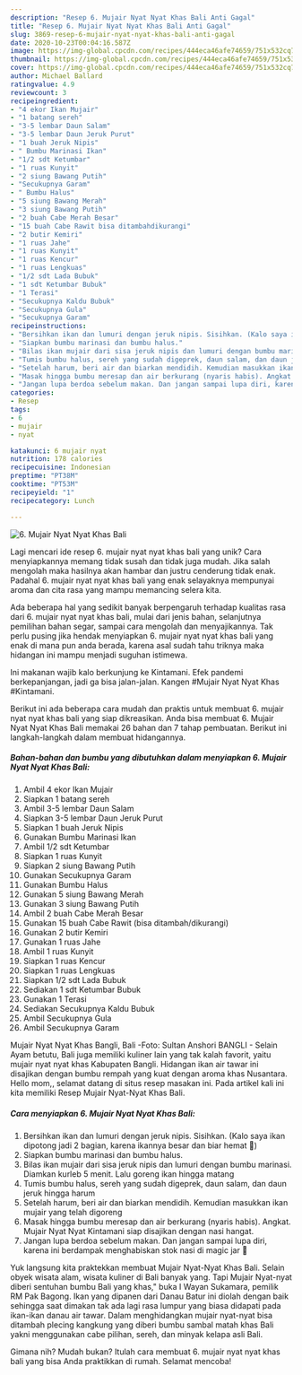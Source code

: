 ```yaml
---
description: "Resep 6. Mujair Nyat Nyat Khas Bali Anti Gagal"
title: "Resep 6. Mujair Nyat Nyat Khas Bali Anti Gagal"
slug: 3869-resep-6-mujair-nyat-nyat-khas-bali-anti-gagal
date: 2020-10-23T00:04:16.587Z
image: https://img-global.cpcdn.com/recipes/444eca46afe74659/751x532cq70/6-mujair-nyat-nyat-khas-bali-foto-resep-utama.jpg
thumbnail: https://img-global.cpcdn.com/recipes/444eca46afe74659/751x532cq70/6-mujair-nyat-nyat-khas-bali-foto-resep-utama.jpg
cover: https://img-global.cpcdn.com/recipes/444eca46afe74659/751x532cq70/6-mujair-nyat-nyat-khas-bali-foto-resep-utama.jpg
author: Michael Ballard
ratingvalue: 4.9
reviewcount: 3
recipeingredient:
- "4 ekor Ikan Mujair"
- "1 batang sereh"
- "3-5 lembar Daun Salam"
- "3-5 lembar Daun Jeruk Purut"
- "1 buah Jeruk Nipis"
- " Bumbu Marinasi Ikan"
- "1/2 sdt Ketumbar"
- "1 ruas Kunyit"
- "2 siung Bawang Putih"
- "Secukupnya Garam"
- " Bumbu Halus"
- "5 siung Bawang Merah"
- "3 siung Bawang Putih"
- "2 buah Cabe Merah Besar"
- "15 buah Cabe Rawit bisa ditambahdikurangi"
- "2 butir Kemiri"
- "1 ruas Jahe"
- "1 ruas Kunyit"
- "1 ruas Kencur"
- "1 ruas Lengkuas"
- "1/2 sdt Lada Bubuk"
- "1 sdt Ketumbar Bubuk"
- "1 Terasi"
- "Secukupnya Kaldu Bubuk"
- "Secukupnya Gula"
- "Secukupnya Garam"
recipeinstructions:
- "Bersihkan ikan dan lumuri dengan jeruk nipis. Sisihkan. (Kalo saya ikan dipotong jadi 2 bagian, karena ikannya besar dan biar hemat 🤭)"
- "Siapkan bumbu marinasi dan bumbu halus."
- "Bilas ikan mujair dari sisa jeruk nipis dan lumuri dengan bumbu marinasi. Diamkan kurleb 5 menit. Lalu goreng ikan hingga matang"
- "Tumis bumbu halus, sereh yang sudah digeprek, daun salam, dan daun jeruk hingga harum"
- "Setelah harum, beri air dan biarkan mendidih. Kemudian masukkan ikan mujair yang telah digoreng"
- "Masak hingga bumbu meresap dan air berkurang (nyaris habis). Angkat. Mujair Nyat Nyat Kintamani siap disajikan dengan nasi hangat."
- "Jangan lupa berdoa sebelum makan. Dan jangan sampai lupa diri, karena ini berdampak menghabiskan stok nasi di magic jar 🤭"
categories:
- Resep
tags:
- 6
- mujair
- nyat

katakunci: 6 mujair nyat 
nutrition: 178 calories
recipecuisine: Indonesian
preptime: "PT38M"
cooktime: "PT53M"
recipeyield: "1"
recipecategory: Lunch

---
```



![6. Mujair Nyat Nyat Khas Bali](https://img-global.cpcdn.com/recipes/444eca46afe74659/751x532cq70/6-mujair-nyat-nyat-khas-bali-foto-resep-utama.jpg)

Lagi mencari ide resep 6. mujair nyat nyat khas bali yang unik? Cara menyiapkannya memang tidak susah dan tidak juga mudah. Jika salah mengolah maka hasilnya akan hambar dan justru cenderung tidak enak. Padahal 6. mujair nyat nyat khas bali yang enak selayaknya mempunyai aroma dan cita rasa yang mampu memancing selera kita.

Ada beberapa hal yang sedikit banyak berpengaruh terhadap kualitas rasa dari 6. mujair nyat nyat khas bali, mulai dari jenis bahan, selanjutnya pemilihan bahan segar, sampai cara mengolah dan menyajikannya. Tak perlu pusing jika hendak menyiapkan 6. mujair nyat nyat khas bali yang enak di mana pun anda berada, karena asal sudah tahu triknya maka hidangan ini mampu menjadi suguhan istimewa.

Ini makanan wajib kalo berkunjung ke Kintamani. Efek pandemi berkepanjangan, jadi ga bisa jalan-jalan. Kangen #Mujair Nyat Nyat Khas #Kintamani.


Berikut ini ada beberapa cara mudah dan praktis untuk membuat 6. mujair nyat nyat khas bali yang siap dikreasikan. Anda bisa membuat 6. Mujair Nyat Nyat Khas Bali memakai 26 bahan dan 7 tahap pembuatan. Berikut ini langkah-langkah dalam membuat hidangannya.

<!--inarticleads1-->

##### Bahan-bahan dan bumbu yang dibutuhkan dalam menyiapkan 6. Mujair Nyat Nyat Khas Bali:

1. Ambil 4 ekor Ikan Mujair
1. Siapkan 1 batang sereh
1. Ambil 3-5 lembar Daun Salam
1. Siapkan 3-5 lembar Daun Jeruk Purut
1. Siapkan 1 buah Jeruk Nipis
1. Gunakan  Bumbu Marinasi Ikan
1. Ambil 1/2 sdt Ketumbar
1. Siapkan 1 ruas Kunyit
1. Siapkan 2 siung Bawang Putih
1. Gunakan Secukupnya Garam
1. Gunakan  Bumbu Halus
1. Gunakan 5 siung Bawang Merah
1. Gunakan 3 siung Bawang Putih
1. Ambil 2 buah Cabe Merah Besar
1. Gunakan 15 buah Cabe Rawit (bisa ditambah/dikurangi)
1. Gunakan 2 butir Kemiri
1. Gunakan 1 ruas Jahe
1. Ambil 1 ruas Kunyit
1. Siapkan 1 ruas Kencur
1. Siapkan 1 ruas Lengkuas
1. Siapkan 1/2 sdt Lada Bubuk
1. Sediakan 1 sdt Ketumbar Bubuk
1. Gunakan 1 Terasi
1. Sediakan Secukupnya Kaldu Bubuk
1. Ambil Secukupnya Gula
1. Ambil Secukupnya Garam


Mujair Nyat Nyat Khas Bangli, Bali -Foto: Sultan Anshori BANGLI - Selain Ayam betutu, Bali juga memiliki kuliner lain yang tak kalah favorit, yaitu mujair nyat nyat khas Kabupaten Bangli. Hidangan ikan air tawar ini disajikan dengan bumbu rempah yang kuat dengan aroma khas Nusantara. Hello mom,, selamat datang di situs resep masakan ini. Pada artikel kali ini kita memiliki Resep Mujair Nyat-Nyat Khas Bali. 

<!--inarticleads2-->

##### Cara menyiapkan 6. Mujair Nyat Nyat Khas Bali:

1. Bersihkan ikan dan lumuri dengan jeruk nipis. Sisihkan. (Kalo saya ikan dipotong jadi 2 bagian, karena ikannya besar dan biar hemat 🤭)
1. Siapkan bumbu marinasi dan bumbu halus.
1. Bilas ikan mujair dari sisa jeruk nipis dan lumuri dengan bumbu marinasi. Diamkan kurleb 5 menit. Lalu goreng ikan hingga matang
1. Tumis bumbu halus, sereh yang sudah digeprek, daun salam, dan daun jeruk hingga harum
1. Setelah harum, beri air dan biarkan mendidih. Kemudian masukkan ikan mujair yang telah digoreng
1. Masak hingga bumbu meresap dan air berkurang (nyaris habis). Angkat. Mujair Nyat Nyat Kintamani siap disajikan dengan nasi hangat.
1. Jangan lupa berdoa sebelum makan. Dan jangan sampai lupa diri, karena ini berdampak menghabiskan stok nasi di magic jar 🤭


Yuk langsung kita praktekkan membuat Mujair Nyat-Nyat Khas Bali. Selain obyek wisata alam, wisata kuliner di Bali banyak yang. Tapi Mujair Nyat-nyat diberi sentuhan bumbu Bali yang khas,&#34; buka I Wayan Sukamara, pemilik RM Pak Bagong. Ikan yang dipanen dari Danau Batur ini diolah dengan baik sehingga saat dimakan tak ada lagi rasa lumpur yang biasa didapati pada ikan-ikan danau air tawar. Dalam menghidangkan mujair nyat-nyat bisa ditambah plecing kangkung yang diberi bumbu sambal matah khas Bali yakni menggunakan cabe pilihan, sereh, dan minyak kelapa asli Bali. 

Gimana nih? Mudah bukan? Itulah cara membuat 6. mujair nyat nyat khas bali yang bisa Anda praktikkan di rumah. Selamat mencoba!
